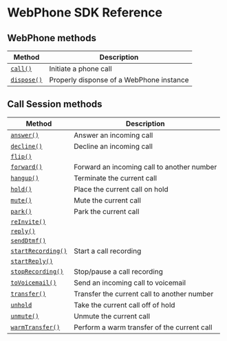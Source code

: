 # WebPhone SDK Reference

## WebPhone methods

| Method                    | Description                              |
| ------------------------- | ---------------------------------------- |
| [`call()`](call.md)       | Initiate a phone call                    |
| [`dispose()`](dispose.md) | Properly disponse of a WebPhone instance |

## Call Session methods

| Method                                  | Description                                 |
| --------------------------------------- | ------------------------------------------- |
| [`answer()`](answer.md)                 | Answer an incoming call                     |
| [`decline()`](decline.md)               | Decline an incoming call                    |
| [`flip()`](flip.md)                     |                                             |
| [`forward()`](forward.md)               | Forward an incoming call to another number  |
| [`hangup()`](hangup.md)                 | Terminate the current call                  |
| [`hold()`](hold.md)                     | Place the current call on hold              |
| [`mute()`](mute.md)                     | Mute the current call                       |
| [`park()`](park.md)                     | Park the current call                       |
| [`reInvite()`](reInvite.md)             |                                             |
| [`reply()`](reply.md)                   |                                             |
| [`sendDtmf()`](sendDtmf.md)             |                                             |
| [`startRecording()`](startRecording.md) | Start a call recording                      |
| [`startReply()`](reply.md)              |                                             |
| [`stopRecording()`](stopRecording.md)   | Stop/pause a call recording                 |
| [`toVoicemail()`](toVoicemail.md)       | Send an incoming call to voicemail          |
| [`transfer()`](transfer.md)             | Transfer the current call to another number |
| [`unhold`](unhold.md)                   | Take the current call off of hold           |
| [`unmute()`](unmute.md)                 | Unmute the current call                     |
| [`warmTransfer()`](warmTransfer.md)     | Perform a warm transfer of the current call |
